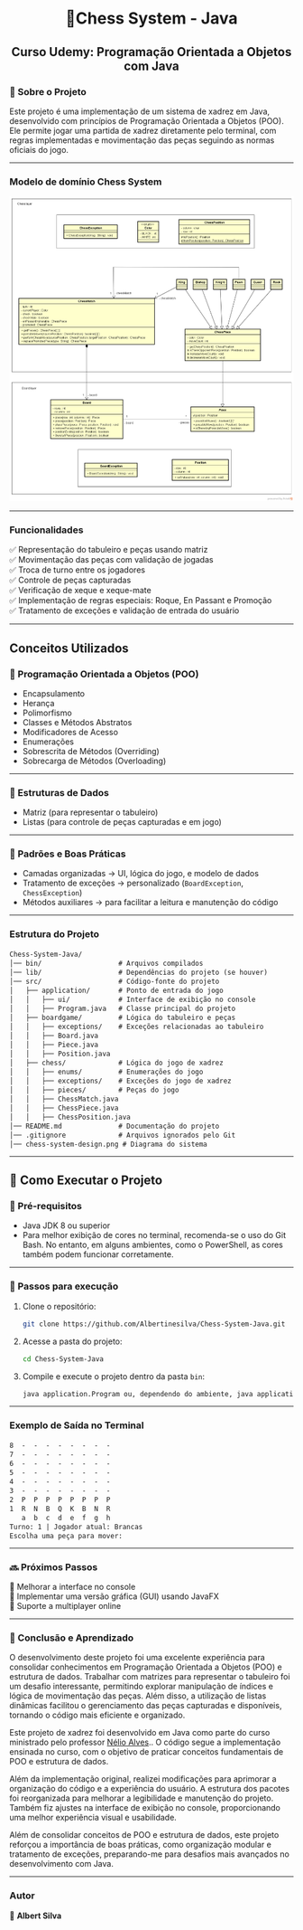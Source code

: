 <h1 align="center"> 🏁Chess System - Java</h1>

<h2 align="center">Curso Udemy: Programação Orientada a Objetos com Java </h2>

### 📌 Sobre o Projeto

Este projeto é uma implementação de um sistema de xadrez em Java, desenvolvido com princípios de Programação Orientada a Objetos (POO). Ele permite jogar uma partida de xadrez diretamente pelo terminal, com regras implementadas e movimentação das peças seguindo as normas oficiais do jogo.

---

### Modelo de domínio Chess System

![Modelo de domínio Chess System](chess-system-design.png)

---

### Funcionalidades

✅ Representação do tabuleiro e peças usando matriz <br>
✅ Movimentação das peças com validação de jogadas <br>
✅ Troca de turno entre os jogadores <br>
✅ Controle de peças capturadas <br>
✅ Verificação de xeque e xeque-mate <br>
✅ Implementação de regras especiais: Roque, En Passant e Promoção <br>
✅ Tratamento de exceções e validação de entrada do usuário <br>

---

## Conceitos Utilizados

### 🔹 Programação Orientada a Objetos (POO)

- Encapsulamento
- Herança
- Polimorfismo
- Classes e Métodos Abstratos
- Modificadores de Acesso
- Enumerações
- Sobrescrita de Métodos (Overriding)
- Sobrecarga de Métodos (Overloading)

---

### 🔹 Estruturas de Dados

- Matriz (para representar o tabuleiro)
- Listas (para controle de peças capturadas e em jogo)

---

### 🔹 Padrões e Boas Práticas

- Camadas organizadas → UI, lógica do jogo, e modelo de dados
- Tratamento de exceções → personalizado (`BoardException`, `ChessException`)
- Métodos auxiliares → para facilitar a leitura e manutenção do código

---

### Estrutura do Projeto

```
Chess-System-Java/
│── bin/                   # Arquivos compilados
│── lib/                   # Dependências do projeto (se houver)
│── src/                   # Código-fonte do projeto
│   ├── application/       # Ponto de entrada do jogo
│   │   ├── ui/            # Interface de exibição no console
│   │   ├── Program.java   # Classe principal do projeto
│   ├── boardgame/         # Lógica do tabuleiro e peças
│   │   ├── exceptions/    # Exceções relacionadas ao tabuleiro
│   │   ├── Board.java     
│   │   ├── Piece.java     
│   │   ├── Position.java  
│   ├── chess/             # Lógica do jogo de xadrez
│   │   ├── enums/         # Enumerações do jogo
│   │   ├── exceptions/    # Exceções do jogo de xadrez
│   │   ├── pieces/        # Peças do jogo
│   │   ├── ChessMatch.java
│   │   ├── ChessPiece.java
│   │   ├── ChessPosition.java
│── README.md              # Documentação do projeto
│── .gitignore             # Arquivos ignorados pelo Git
│── chess-system-design.png # Diagrama do sistema
```

---

## 🏁  Como Executar o Projeto

### 🔹 Pré-requisitos

- Java JDK 8 ou superior
- Para melhor exibição de cores no terminal, recomenda-se o uso do Git Bash. No entanto, em alguns ambientes, como o PowerShell, as cores também podem funcionar corretamente.

---

### 🔹 Passos para execução

1. Clone o repositório:
   ```sh
   git clone https://github.com/Albertinesilva/Chess-System-Java.git
   ```
2. Acesse a pasta do projeto:
   ```sh
   cd Chess-System-Java
   ```
3. Compile e execute o projeto dentro da pasta `bin`:
   ```sh
   java application.Program ou, dependendo do ambiente, java application/Program
   ```
---
   
### Exemplo de Saída no Terminal

```
8  -  -  -  -  -  -  -  -
7  -  -  -  -  -  -  -  -
6  -  -  -  -  -  -  -  -
5  -  -  -  -  -  -  -  -
4  -  -  -  -  -  -  -  -
3  -  -  -  -  -  -  -  -
2  P  P  P  P  P  P  P  P
1  R  N  B  Q  K  B  N  R
   a  b  c  d  e  f  g  h
Turno: 1 | Jogador atual: Brancas
Escolha uma peça para mover:
```

---

### 🔜 Próximos Passos

🔹 Melhorar a interface no console <br>
🔹 Implementar uma versão gráfica (GUI) usando JavaFX <br>
🔹 Suporte a multiplayer online <br>

---

### 🎯 Conclusão e Aprendizado
O desenvolvimento deste projeto foi uma excelente experiência para consolidar conhecimentos em Programação Orientada a Objetos (POO) e estrutura de dados. Trabalhar com matrizes para representar o tabuleiro foi um desafio interessante, permitindo explorar manipulação de índices e lógica de movimentação das peças. Além disso, a utilização de listas dinâmicas facilitou o gerenciamento das peças capturadas e disponíveis, tornando o código mais eficiente e organizado.

Este projeto de xadrez foi desenvolvido em Java como parte do curso ministrado pelo professor [Nélio Alves](https://github.com/acenelio).. O código segue a implementação ensinada no curso, com o objetivo de praticar conceitos fundamentais de POO e estrutura de dados.

Além da implementação original, realizei modificações para aprimorar a organização do código e a experiência do usuário. A estrutura dos pacotes foi reorganizada para melhorar a legibilidade e manutenção do projeto. Também fiz ajustes na interface de exibição no console, proporcionando uma melhor experiência visual e usabilidade.

Além de consolidar conceitos de POO e estrutura de dados, este projeto reforçou a importância de boas práticas, como organização modular e tratamento de exceções, preparando-me para desafios mais avançados no desenvolvimento com Java.

---

### Autor

👤 **Albert Silva**

